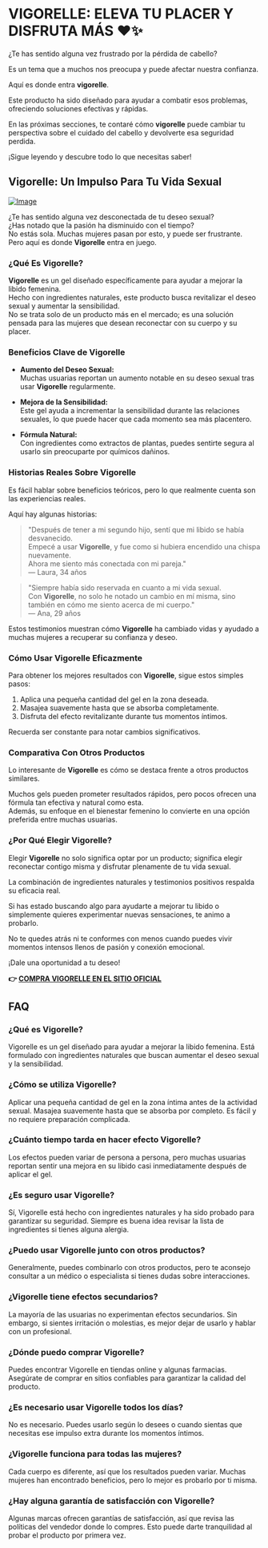 # VIGORELLE: ELEVA TU PLACER Y DISFRUTA MÁS ❤️✨

¿Te has sentido alguna vez frustrado por la pérdida de cabello? 

Es un tema que a muchos nos preocupa y puede afectar nuestra confianza. 

Aquí es donde entra **vigorelle**. 

Este producto ha sido diseñado para ayudar a combatir esos problemas, ofreciendo soluciones efectivas y rápidas. 

En las próximas secciones, te contaré cómo **vigorelle** puede cambiar tu perspectiva sobre el cuidado del cabello y devolverte esa seguridad perdida. 

¡Sigue leyendo y descubre todo lo que necesitas saber!

## Vigorelle: Un Impulso Para Tu Vida Sexual

[![Image](https://www2.sellhealth.com/8/vigorelle500x140_A.jpg)](https://gchaffi.com/nXFtArth)

¿Te has sentido alguna vez desconectada de tu deseo sexual?  
¿Has notado que la pasión ha disminuido con el tiempo?  
No estás sola. Muchas mujeres pasan por esto, y puede ser frustrante.  
Pero aquí es donde **Vigorelle** entra en juego.

### ¿Qué Es Vigorelle?

**Vigorelle** es un gel diseñado específicamente para ayudar a mejorar la libido femenina.  
Hecho con ingredientes naturales, este producto busca revitalizar el deseo sexual y aumentar la sensibilidad.  
No se trata solo de un producto más en el mercado; es una solución pensada para las mujeres que desean reconectar con su cuerpo y su placer.

### Beneficios Clave de Vigorelle

- **Aumento del Deseo Sexual:**  
  Muchas usuarias reportan un aumento notable en su deseo sexual tras usar **Vigorelle** regularmente.

- **Mejora de la Sensibilidad:**  
  Este gel ayuda a incrementar la sensibilidad durante las relaciones sexuales, lo que puede hacer que cada momento sea más placentero.

- **Fórmula Natural:**  
  Con ingredientes como extractos de plantas, puedes sentirte segura al usarlo sin preocuparte por químicos dañinos.

### Historias Reales Sobre Vigorelle

Es fácil hablar sobre beneficios teóricos, pero lo que realmente cuenta son las experiencias reales.  

Aquí hay algunas historias:

> "Después de tener a mi segundo hijo, sentí que mi libido se había desvanecido.   
Empecé a usar **Vigorelle**, y fue como si hubiera encendido una chispa nuevamente.   
Ahora me siento más conectada con mi pareja."  
— Laura, 34 años

> "Siempre había sido reservada en cuanto a mi vida sexual.   
Con **Vigorelle**, no solo he notado un cambio en mí misma, sino también en cómo me siento acerca de mi cuerpo."  
— Ana, 29 años

Estos testimonios muestran cómo **Vigorelle** ha cambiado vidas y ayudado a muchas mujeres a recuperar su confianza y deseo.

### Cómo Usar Vigorelle Eficazmente

Para obtener los mejores resultados con **Vigorelle**, sigue estos simples pasos:

1. Aplica una pequeña cantidad del gel en la zona deseada.
2. Masajea suavemente hasta que se absorba completamente.
3. Disfruta del efecto revitalizante durante tus momentos íntimos.

Recuerda ser constante para notar cambios significativos.

### Comparativa Con Otros Productos

Lo interesante de **Vigorelle** es cómo se destaca frente a otros productos similares.  

Muchos gels pueden prometer resultados rápidos, pero pocos ofrecen una fórmula tan efectiva y natural como esta.   
Además, su enfoque en el bienestar femenino lo convierte en una opción preferida entre muchas usuarias.

### ¿Por Qué Elegir Vigorelle?

Elegir **Vigorelle** no solo significa optar por un producto; significa elegir reconectar contigo misma y disfrutar plenamente de tu vida sexual.  

La combinación de ingredientes naturales y testimonios positivos respalda su eficacia real.

Si has estado buscando algo para ayudarte a mejorar tu libido o simplemente quieres experimentar nuevas sensaciones, te animo a probarlo.

No te quedes atrás ni te conformes con menos cuando puedes vivir momentos intensos llenos de pasión y conexión emocional.

¡Dale una oportunidad a tu deseo!



**👉 [COMPRA VIGORELLE EN EL SITIO OFICIAL](https://gchaffi.com/nXFtArth)**

## FAQ

### ¿Qué es Vigorelle?
Vigorelle es un gel diseñado para ayudar a mejorar la libido femenina. Está formulado con ingredientes naturales que buscan aumentar el deseo sexual y la sensibilidad.

### ¿Cómo se utiliza Vigorelle?
Aplicar una pequeña cantidad de gel en la zona íntima antes de la actividad sexual. Masajea suavemente hasta que se absorba por completo. Es fácil y no requiere preparación complicada.

### ¿Cuánto tiempo tarda en hacer efecto Vigorelle?
Los efectos pueden variar de persona a persona, pero muchas usuarias reportan sentir una mejora en su libido casi inmediatamente después de aplicar el gel.

### ¿Es seguro usar Vigorelle?
Sí, Vigorelle está hecho con ingredientes naturales y ha sido probado para garantizar su seguridad. Siempre es buena idea revisar la lista de ingredientes si tienes alguna alergia.

### ¿Puedo usar Vigorelle junto con otros productos?
Generalmente, puedes combinarlo con otros productos, pero te aconsejo consultar a un médico o especialista si tienes dudas sobre interacciones.

### ¿Vigorelle tiene efectos secundarios?
La mayoría de las usuarias no experimentan efectos secundarios. Sin embargo, si sientes irritación o molestias, es mejor dejar de usarlo y hablar con un profesional.

### ¿Dónde puedo comprar Vigorelle?
Puedes encontrar Vigorelle en tiendas online y algunas farmacias. Asegúrate de comprar en sitios confiables para garantizar la calidad del producto.

### ¿Es necesario usar Vigorelle todos los días?
No es necesario. Puedes usarlo según lo desees o cuando sientas que necesitas ese impulso extra durante los momentos íntimos.

### ¿Vigorelle funciona para todas las mujeres?
Cada cuerpo es diferente, así que los resultados pueden variar. Muchas mujeres han encontrado beneficios, pero lo mejor es probarlo por ti misma.

### ¿Hay alguna garantía de satisfacción con Vigorelle?
Algunas marcas ofrecen garantías de satisfacción, así que revisa las políticas del vendedor donde lo compres. Esto puede darte tranquilidad al probar el producto por primera vez.